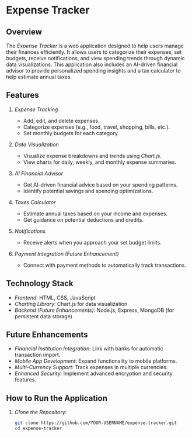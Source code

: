 # Expense Tracker

## Overview
The *Expense Tracker* is a web application designed to help users manage their finances efficiently. It allows users to categorize their expenses, set budgets, receive notifications, and view spending trends through dynamic data visualizations. This application also includes an AI-driven financial advisor to provide personalized spending insights and a tax calculator to help estimate annual taxes.

## Features
1. *Expense Tracking*
   - Add, edit, and delete expenses.
   - Categorize expenses (e.g., food, travel, shopping, bills, etc.).
   - Set monthly budgets for each category.

2. *Data Visualization*
   - Visualize expense breakdowns and trends using *Chart.js*.
   - View charts for daily, weekly, and monthly expense summaries.

3. *AI Financial Advisor*
   - Get AI-driven financial advice based on your spending patterns.
   - Identify potential savings and spending optimizations.

4. *Taxes Calculator*
   - Estimate annual taxes based on your income and expenses.
   - Get guidance on potential deductions and credits.

5. *Notifications*
   - Receive alerts when you approach your set budget limits.

6. *Payment Integration (Future Enhancement)*
   - Connect with payment methods to automatically track transactions.

## Technology Stack
- *Frontend*: HTML, CSS, JavaScript
- *Charting Library*: Chart.js for data visualization
- *Backend (Future Enhancements)*: Node.js, Express, MongoDB (for persistent data storage)
  
## Future Enhancements
- *Financial Institution Integration*: Link with banks for automatic transaction import.
- *Mobile App Development*: Expand functionality to mobile platforms.
- *Multi-Currency Support*: Track expenses in multiple currencies.
- *Enhanced Security*: Implement advanced encryption and security features.

## How to Run the Application
1. *Clone the Repository*:
   ```bash
   git clone https://github.com/YOUR-USERNAME/expense-tracker.git
   cd expense-tracker

